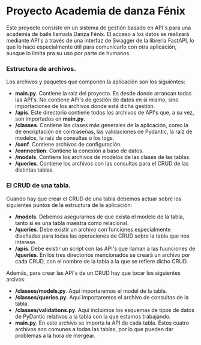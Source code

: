 # Proyecto Academia de danza Fénix

Este proyecto consiste en un sistema de gestión basado en API's para una academia de baile llamada Danza Fénix.
El acceso a los datos se realizará mediante API's a través de una interfaz de Swagger de la librería FastAPI, lo que lo hace especialmente útil para comunicarlo con otra aplicación, aunque lo limita pra su uso por parte de humanos.

### Estructura de archivos.
Los archivos y paquetes que componen la aplicación son los siguientes:
- **main.py**. Contiene la raíz del proyecto. Es desde donde arrancan todas las API's. No contiene API's de gestión de datos en sí mismo, sino importaciones de los archivos donde está dicha gestión.
- **/apis**. Este directorio contiene todos los archivos de API's que, a su vez, son importados en **main.py**.
- **/classes**. Contiene las clases más generales de la aplicación, como la de encriptación de contraseñas, las validaciones de Pydantic, la raíz de modelos, la raíz de consultas o los logs.
- **/conf**. Contiene archivos de configuración.
- **/connection**. Contiene la conexión a base de datos.
- **/models**. Contiene los archivos de modelos de las clases de las tablas.
- **/queries**. Contiene los archivos con las consultas para el CRUD de las distintas tablas.

### El CRUD de una tabla.
Cuando hay que crear el CRUD de una tabla debemos actuar sobre los siguientes puntos de la estructura de la aplicación:
- **/models**. Debemos asegurarnos de que exista el modelo de la tabla, tanto si es una tabla maestra como relacional.
- **/queries**. Debe existir un archivo con funciones especialmente diseñadas para todas las operaciones de CRUD sobre la tabla que nos interese.
- **/apis**. Debe existir un script con las API's que llaman a las fuunciones de **/queries**.
En los tres directorios mencionados se creará un archivo por cada CRUD, con el nombre de la tabla a la que se refiere dicho CRUD.

Además, para crear las API's de un CRUD hay que tocar los siguientes arcivos:
- **/classes/models.py**. Aquí importaremos el model de la tabla.
- **/classes/queries.py**. Aquí importaremos el archivo de consultas de la tabla.
- **/classes/validations.py**. Aquí incluimos los esquemas de tipos de datos de PyDantic relativos a la tabla con la que estamos trabajando.
- **main.py**. En este archivo se importa la API de cada tabla.
Estos cuatro archivos son comunes a todas las tablas, por lo que pueden dar problemas a la hora de mergear.


